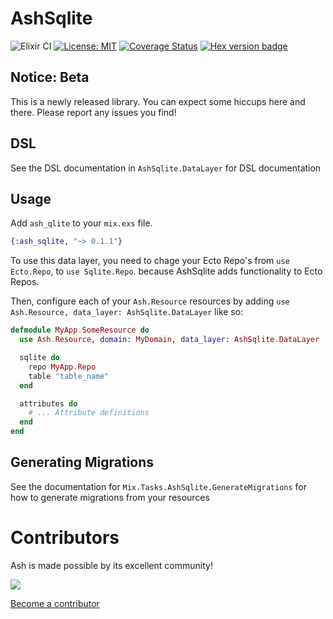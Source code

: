 # AshSqlite

![Elixir CI](https://github.com/ash-project/ash_sqlite/workflows/Elixir%20CI/badge.svg)
[![License: MIT](https://img.shields.io/badge/License-MIT-yellow.svg)](https://opensource.org/licenses/MIT)
[![Coverage Status](https://coveralls.io/repos/github/ash-project/ash_sqlite/badge.svg?branch=main)](https://coveralls.io/github/ash-project/ash_sqlite?branch=main)
[![Hex version badge](https://img.shields.io/hexpm/v/ash_sqlite.svg)](https://hex.pm/packages/ash_sqlite)

## Notice: Beta

This is a newly released library. You can expect some hiccups here and there. Please report any issues you find!

## DSL

See the DSL documentation in `AshSqlite.DataLayer` for DSL documentation

## Usage

Add `ash_qlite` to your `mix.exs` file.

```elixir
{:ash_sqlite, "~> 0.1.1"}
```

To use this data layer, you need to chage your Ecto Repo's from `use Ecto.Repo`, to `use Sqlite.Repo`. because AshSqlite adds functionality to Ecto Repos.

Then, configure each of your `Ash.Resource` resources by adding `use Ash.Resource, data_layer: AshSqlite.DataLayer` like so:

```elixir
defmodule MyApp.SomeResource do
  use Ash.Resource, domain: MyDomain, data_layer: AshSqlite.DataLayer

  sqlite do
    repo MyApp.Repo
    table "table_name"
  end

  attributes do
    # ... Attribute definitions
  end
end
```

## Generating Migrations

See the documentation for `Mix.Tasks.AshSqlite.GenerateMigrations` for how to generate migrations from your resources

# Contributors

Ash is made possible by its excellent community!

<a href="https://github.com/ash-project/ash_sqlite/graphs/contributors">
  <img src="https://contrib.rocks/image?repo=ash-project/ash_sqlite" />
</a>

[Become a contributor](https://ash-hq.org/docs/guides/ash/latest/how_to/contribute.md)
